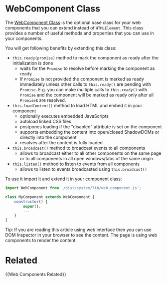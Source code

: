 # WebComponent Class

The [WebComponent Class](/dist/system/lib/web-component.js) is the optional base class for your web components that you can extend instead of `HTMLElement`. This class provides a number of useful methods and properties that you can use in your components.

You will get following benefits by extending this class:
- `this.ready(promise)` method to mark the component as ready after the initialization is done
    - waits for the `Promise` to resolve before marking the component as ready
    - if `Promise` is not provided the component is marked as ready immediately unless other calls to `this.ready()` are pending with `Promise`. E.g. you can make multiple calls to `this.ready()` with `Promise` and the component will be marked as ready only after all `Promise`s are resolved.
- `this.loadContent()` method to load HTML and embed it in your component
    - optionally executes embedded JavaScripts
    - autoload linked CSS files
    - postpones loading if the "disabled" attribute is set on the component
    - supports embedding the content into open/closed ShadowDOMs or directly into the component
    - resolves after the content is fully loaded
- `this.broadcast()` method to broadcast events to all components
    - allows to broadcast either to all other components on the same page or to all components in all open windows/tabs of the same origin.
- `this.listen()` method to listen to events from all components
    - allows to listen to events broadcasted using `this.broadcast()`

To use it import it and extend it in your component class:

```javascript
import WebComponent from '/dist/system/lib/web-component.js';

class MyComponent extends WebComponent {
    constructor() {
        super();
        ...
    }
}
```

Tip: If you are reading this article using web interface then you can use DOM Inspector in your browser to see the content. The page is using web components to render the content.

# Related

{{Web Components Related}}
